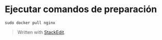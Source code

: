 
# Ejecutar comandos de preparación 

``sudo docker pull nginx``

> Written with [StackEdit](https://stackedit.io/).
<!--stackedit_data:
eyJoaXN0b3J5IjpbLTgzODcyNzIxN119
-->
